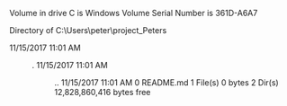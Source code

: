  Volume in drive C is Windows
 Volume Serial Number is 361D-A6A7

 Directory of C:\Users\peter\project_Peters

11/15/2017  11:01 AM    <DIR>          .
11/15/2017  11:01 AM    <DIR>          ..
11/15/2017  11:01 AM                 0 README.md
               1 File(s)              0 bytes
               2 Dir(s)  12,828,860,416 bytes free
